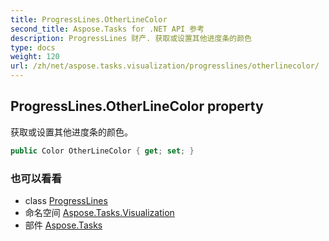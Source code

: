 ```yaml
---
title: ProgressLines.OtherLineColor
second_title: Aspose.Tasks for .NET API 参考
description: ProgressLines 财产. 获取或设置其他进度条的颜色
type: docs
weight: 120
url: /zh/net/aspose.tasks.visualization/progresslines/otherlinecolor/
---
```

## ProgressLines.OtherLineColor property

获取或设置其他进度条的颜色。

```csharp
public Color OtherLineColor { get; set; }
```

### 也可以看看

* class [ProgressLines](../)
* 命名空间 [Aspose.Tasks.Visualization](../../progresslines/)
* 部件 [Aspose.Tasks](../../../)


